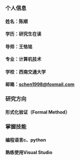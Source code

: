 ### 个人信息
#### 姓名：陈顺
#### 学历：研究生在读
#### 导师：王恪铭
#### 专业：计算机技术
#### 学校：西南交通大学
#### 邮箱：schen1998@foxmail.com

### 研究方向
#### 形式化验证（Formal Method）


### 掌握技能
#### 编程语言c、python
#### 熟练使用Visual Studio

